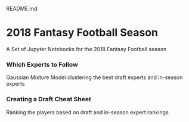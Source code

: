README.md

# 2018 Fantasy Football Season

A Set of Jupyter Notebooks for the 2018 Fantasy Football season

### Which Experts to Follow

Gaussian Mixture Model clustering the best draft experts and in-season experts

### Creating a Draft Cheat Sheet

Ranking the players based on draft and in-season expert rankings